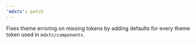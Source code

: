 ```yaml
---
'mdxts': patch
---
```


Fixes theme erroring on missing tokens by adding defaults for every theme token used in `mdxts/components`.

